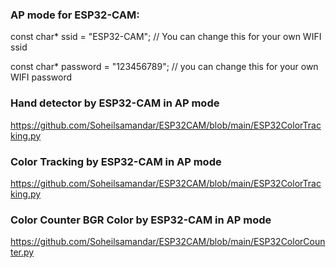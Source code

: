 ### AP mode for ESP32-CAM:
const char* ssid = "ESP32-CAM"; // You can change this for your own WIFI ssid

const char* password = "123456789"; // you can change this for your own WIFI password 


### Hand detector by ESP32-CAM in AP mode
https://github.com/Soheilsamandar/ESP32CAM/blob/main/ESP32ColorTracking.py


### Color Tracking by ESP32-CAM in AP mode
https://github.com/Soheilsamandar/ESP32CAM/blob/main/ESP32ColorTracking.py


### Color Counter BGR Color by ESP32-CAM in AP mode 
https://github.com/Soheilsamandar/ESP32CAM/blob/main/ESP32ColorCounter.py
